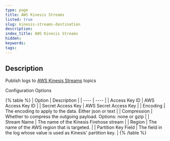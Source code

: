 ```yaml
---
type: page
title: AWS Kinesis Streams
listed: true
slug: kinesis-streams-destination
description: 
index_title: AWS Kinesis Streams
hidden: 
keywords: 
tags: 
---
```


## Description

Publish logs to [AWS Kinesis Streams](https://aws.amazon.com/kinesis/data-streams) topics

Configuration Options

{% table %}
| Option | Description | 
| ---- | ---- | 
| Access Key ID | AWS Access Key ID | 
| Secret Access Key | AWS Secret Access Key | 
| Encoding | The encoding to apply to the data. Either json or text | 
| Compression | Whether to compress the outgoing payload. Options: none or gzip | 
| Stream Name | The name of the Kinesis Firehose stream | 
| Region | The name of the AWS region that is targeted. | 
| Partition Key Field | The field in the log whose value is used as Kinesis' partition key. | 
{% /table %}